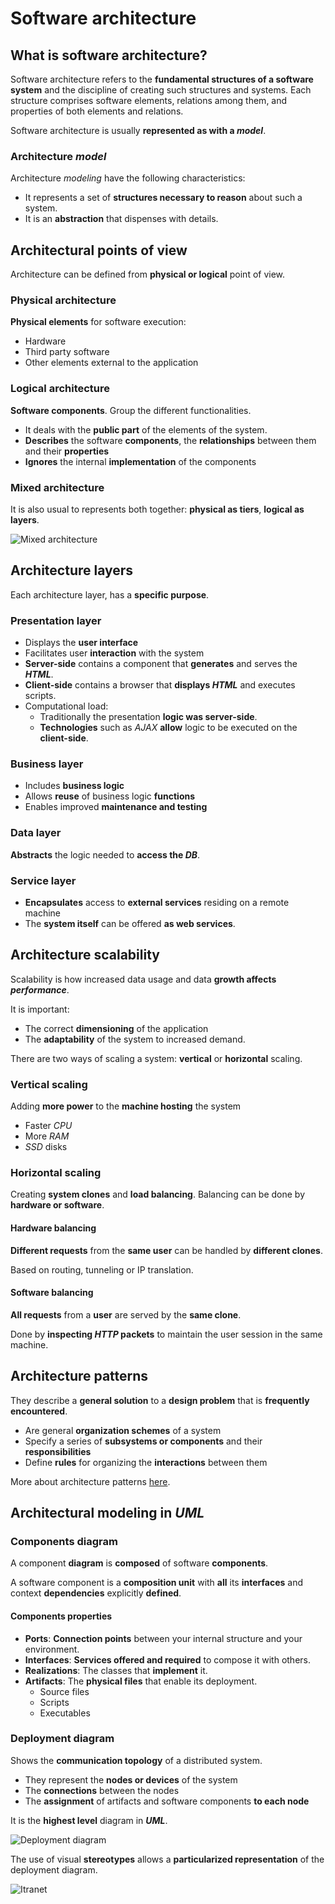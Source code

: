 # Software architecture

## What is software architecture?

Software architecture refers to the **fundamental structures of a software system** and the discipline of creating such structures and systems. Each structure comprises software elements, relations among them, and properties of both elements and relations.

Software architecture is usually **represented as with a _model_**.

### Architecture _model_

Architecture _modeling_ have the following characteristics:

- It represents a set of **structures necessary to reason** about such a system.
- It is an **abstraction** that dispenses with details.


## Architectural points of view

Architecture can be defined from **physical or logical** point of view. 

### Physical architecture

**Physical elements** for software execution:

- Hardware
- Third party software
- Other elements external to the application

### Logical architecture

**Software components**. Group the different functionalities.

- It deals with the **public part** of the elements of the system.
- **Describes** the software **components**, the **relationships** between them and their **properties**
- **Ignores** the internal **implementation** of the components

### Mixed architecture 

It is also usual to represents both together: **physical as tiers**, **logical as layers**.

![Mixed architecture](img/mixed_architecture.jpg)

## Architecture layers 

Each architecture layer, has a **specific purpose**. 

### Presentation layer

- Displays the **user interface**
- Facilitates user **interaction** with the system
- **Server-side** contains a component that **generates** and serves the **_HTML_**.
- **Client-side** contains a browser that **displays _HTML_** and executes scripts.
- Computational load:
    - Traditionally the presentation **logic was server-side**.
    - **Technologies** such as _AJAX_ **allow** logic to be executed on the **client-side**.

### Business layer

- Includes **business logic**
- Allows **reuse** of business logic **functions**
- Enables improved **maintenance and testing**

### Data layer

**Abstracts** the logic needed to **access the _DB_**.

### Service layer

- **Encapsulates** access to **external services** residing on a remote machine
- The **system itself** can be offered **as web services**.

## Architecture scalability

Scalability is how increased data usage and data **growth affects _performance_**.

It is important: 

- The correct **dimensioning** of the application
- The **adaptability** of the system to increased demand.

There are two ways of scaling a system: **vertical** or **horizontal** scaling.  

### Vertical scaling

Adding **more power** to the **machine hosting** the system

- Faster _CPU_
- More _RAM_
- _SSD_ disks

### Horizontal scaling

Creating **system clones** and **load balancing**. Balancing can be done by **hardware or software**. 

#### Hardware balancing
    
**Different requests** from the **same user** can be handled by **different clones**.

Based on routing, tunneling or IP translation.

#### Software balancing
    
**All requests** from a **user** are served by the **same clone**.

Done by **inspecting _HTTP_ packets** to maintain the user session in the same machine. 

## Architecture patterns

They describe a **general solution** to a **design problem** that is **frequently encountered**.

- Are general **organization schemes** of a system
- Specify a series of **subsystems or components** and their **responsibilities** 
- Define **rules** for organizing the **interactions** between them

More about architecture patterns [here](https://towardsdatascience.com/10-common-software-architectural-patterns-in-a-nutshell-a0b47a1e9013).

## Architectural modeling in _UML_

### Components diagram

A component **diagram** is **composed** of software **components**.

A software component is a **composition unit** with **all** its **interfaces** and context **dependencies** explicitly **defined**.

#### Components properties 

- **Ports**: **Connection points** between your internal structure and your environment.
- **Interfaces**: **Services offered and required** to compose it with others.
- **Realizations**: The classes that **implement** it.
- **Artifacts**: The **physical files** that enable its deployment.
    - Source files
    - Scripts
    - Executables

### Deployment diagram

Shows the **communication topology** of a distributed system.

- They represent the **nodes or devices** of the system
- The **connections** between the nodes
- The **assignment** of artifacts and software components **to each node**

It is the **highest level** diagram in **_UML_**.

![Deployment diagram](img/deployment_diagram.jpg)

The use of visual **stereotypes** allows a **particularized representation** of the deployment diagram.

![Itranet](img/intranet_deployment_diagram.jpg)
